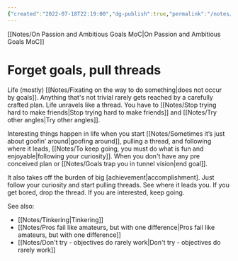 ```yaml
---
{"created":"2022-07-18T22:19:00","dg-publish":true,"permalink":"/notes/forget-goals-pull-threads/","dgPassFrontmatter":true,"updated":"2025-04-05T10:17:45.569+02:00"}
---
```


[[Notes/On Passion and Ambitious Goals MoC\|On Passion and Ambitious Goals MoC]]

# Forget goals, pull threads
Life (mostly) [[Notes/Fixating on the way to do something\|does not occur by goals]]. Anything that's not trivial rarely gets reached by a carefully crafted plan. Life unravels like a thread. You have to [[Notes/Stop trying hard to make friends\|Stop trying hard to make friends]] and [[Notes/Try other angles\|Try other angles]].

Interesting things happen in life when you start [[Notes/Sometimes it’s just about goofin’ around\|goofing around]], pulling a thread, and following where it leads, [[Notes/To keep going, you must do what is fun and enjoyable\|following your curiosity]]. 
When you don't have any pre conceived plan or [[Notes/Goals trap you in tunnel vision\|end goal]]. 

It also takes off the burden of big [achievement|accomplishment]. Just follow your curiosity and start pulling threads. See where it leads you. If you get bored, drop the thread. If you are interested, keep going. 

See also:
- [[Notes/Tinkering\|Tinkering]]
- [[Notes/Pros fail like amateurs, but with one difference\|Pros fail like amateurs, but with one difference]]
- [[Notes/Don't try - objectives do rarely work\|Don't try - objectives do rarely work]]